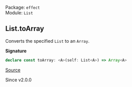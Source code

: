 Package: `effect`<br />
Module: `List`<br />

## List.toArray

Converts the specified `List` to an `Array`.

**Signature**

```ts
declare const toArray: <A>(self: List<A>) => Array<A>
```

[Source](https://github.com/Effect-TS/effect/tree/main/packages/effect/src/List.ts#L89)

Since v2.0.0